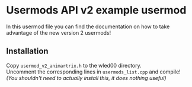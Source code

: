 # Usermods API v2 example usermod

In this usermod file you can find the documentation on how to take advantage of the new version 2 usermods!

## Installation 

Copy `usermod_v2_animartrix.h` to the wled00 directory.  
Uncomment the corresponding lines in `usermods_list.cpp` and compile!  
_(You shouldn't need to actually install this, it does nothing useful)_

